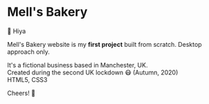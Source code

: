 # Mell's Bakery

:raising_hand: Hiya  

Mell's Bakery website is my **first project** built from scratch. Desktop approach only.  

It's a fictional business based in Manchester, UK.  
Created during the second UK lockdown :mask: (Autumn, 2020)  
HTML5, CSS3

Cheers! :wave:
